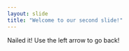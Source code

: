 ```yaml
---
layout: slide
title: "Welcome to our second slide!"
---
```

Nailed it!
Use the left arrow to go back!
